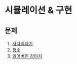 # 시뮬레이션 & 구현

## 문제
1. [사다리타기](https://github.com/malvr00/Java-algorithm/tree/master/lecture2/stap1/stap1-1)
2. [청소](https://github.com/malvr00/Java-algorithm/tree/master/lecture2/stap1/stap1-2)
3. [잃어버린 강아지](https://github.com/malvr00/Java-algorithm/tree/master/lecture2/stap1/stap1-3)
